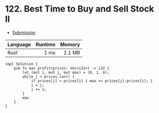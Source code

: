 # 122. Best Time to Buy and Sell Stock II
- [Submission](https://leetcode.com/submissions/detail/1250219069/)

| Language | Runtime | Memory |
| :-       |       -:|      -:|
| Rust | 1 ms | 2.1 MB |
```
impl Solution {
    pub fn max_profit(prices: Vec<i32>) -> i32 {
        let (mut i, mut j, mut max) = (0, 1, 0);
        while j < prices.len() {
            if prices[j] > prices[i] { max += prices[j]-prices[i]; } 
            i = j;
            j += 1; 
        }
        max
    }
}
```

